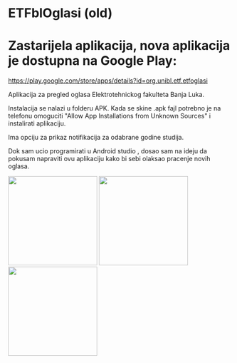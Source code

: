 # ETFblOglasi (old)

# Zastarijela aplikacija, nova aplikacija je dostupna na Google Play:

https://play.google.com/store/apps/details?id=org.unibl.etf.etfoglasi

Aplikacija za pregled oglasa Elektrotehnickog fakulteta Banja Luka.

Instalacija se nalazi u folderu APK. Kada se skine .apk fajl potrebno je na telefonu omoguciti "Allow App Installations from Unknown Sources" i instalirati aplikaciju.

Ima opciju za prikaz notifikacija za odabrane godine studija.

Dok sam ucio programirati u Android studio , dosao sam na ideju da pokusam napraviti ovu aplikaciju kako bi sebi olaksao pracenje novih oglasa.

<img src="slike/prikazOglasa.png" width=200>
<img src="slike/navigacioniPanel.png" width=200>
<img src="slike/notifikacija.png" width=200>
